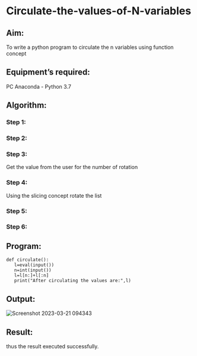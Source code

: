# Circulate-the-values-of-N-variables
## Aim:
To write a python program to circulate the n variables using function concept
## Equipment’s required:
PC
Anaconda - Python 3.7
## Algorithm: 
### Step 1: 
### Step 2: 
### Step 3: 
Get the value from the user for the number of rotation
### Step 4: 
Using the slicing concept rotate the list

### Step 5: 
### Step 6: 
## Program:
```
def circulate():
   l=eval(input())
   n=int(input())
   l=l[n:]+l[:n]
   print("After circulating the values are:",l)
```

## Output:


![Screenshot 2023-03-21 094343](https://user-images.githubusercontent.com/121932143/226515863-41acd091-e123-42c2-9aee-0276a998b7d9.png)

## Result:
   thus the result executed successfully.
